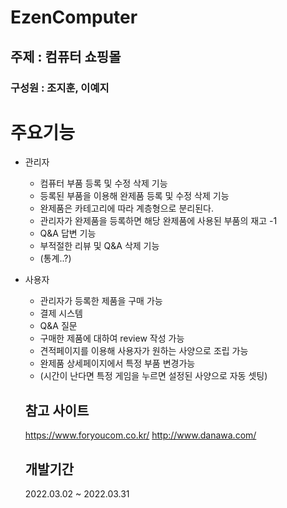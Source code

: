 # EzenComputer

## 주제 : 컴퓨터 쇼핑몰

### 구성원 : 조지훈, 이예지

# 주요기능
* 관리자
  * 컴퓨터 부품 등록 및 수정 삭제 기능
  * 등록된 부품을 이용해 완제품 등록 및 수정 삭제 기능
  * 완제품은 카테고리에 따라 계층형으로 분리된다.
  * 관리자가 완제품을 등록하면 해당 완제품에 사용된 부품의 재고 -1
  * Q&A 답변 기능
  * 부적절한 리뷰 및 Q&A 삭제 기능
  * (통계..?)

* 사용자
  * 관리자가 등록한 제품을 구매 가능
  * 결제 시스템
  * Q&A 질문
  * 구매한 제품에 대하여 review 작성 가능
  * 견적페이지를 이용해 사용자가 원하는 사양으로 조립 가능
  * 완제품 상세페이지에서 특정 부품 변경가능
  * (시간이 난다면 특정 게임을 누르면 설정된 사양으로 자동 셋팅)
  
  ## 참고 사이트
  https://www.foryoucom.co.kr/
  http://www.danawa.com/
  
  ## 개발기간
  2022.03.02 ~ 2022.03.31


